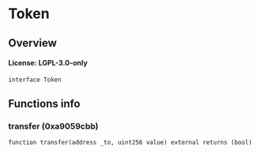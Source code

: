# Token

## Overview

#### License: LGPL-3.0-only

```solidity
interface Token
```


## Functions info

### transfer (0xa9059cbb)

```solidity
function transfer(address _to, uint256 value) external returns (bool)
```

